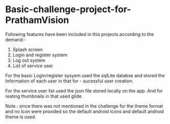 # Basic-challenge-project-for-PrathamVision

Following features have been included in this projects according to the demand:-
1. Splash screen
2. Login and register system
3. Log out system
4. List of service user

For the basic Login/register sysyem used the sqlLite databse and stored the Information of each user in that for - 
sucessful user creation.

For the service user list used the json file stored locally on the app.
And for reating thumbnails in that used glide.


Note : since there was not mentioned in the challenge for the theme format and no Icon were provided so the default android 
       Icons and default android theme is used.
